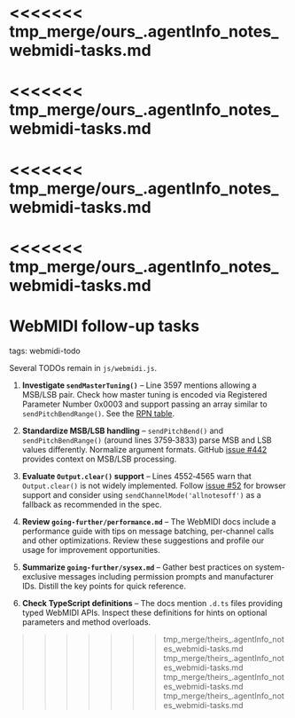 <<<<<<< tmp_merge/ours_.agentInfo_notes_webmidi-tasks.md
=======
<<<<<<< tmp_merge/ours_.agentInfo_notes_webmidi-tasks.md
=======
<<<<<<< tmp_merge/ours_.agentInfo_notes_webmidi-tasks.md
=======
<<<<<<< tmp_merge/ours_.agentInfo_notes_webmidi-tasks.md
=======
# WebMIDI follow-up tasks

tags: webmidi-todo

Several TODOs remain in `js/webmidi.js`.

1. **Investigate `sendMasterTuning()`** – Line 3597 mentions allowing a MSB/LSB pair. Check how master tuning is encoded via Registered Parameter Number 0x0003 and support passing an array similar to `sendPitchBendRange()`. See the [RPN table](https://www.midi.org/specifications/midi-reference-tables/registered-parameter-numbers).
2. **Standardize MSB/LSB handling** – `sendPitchBend()` and `sendPitchBendRange()` (around lines 3759‑3833) parse MSB and LSB values differently. Normalize argument formats. GitHub [issue #442](https://github.com/djipco/webmidi/issues/442) provides context on MSB/LSB processing.
3. **Evaluate `Output.clear()` support** – Lines 4552‑4565 warn that `Output.clear()` is not widely implemented. Follow [issue #52](https://github.com/djipco/webmidi/issues/52) for browser support and consider using `sendChannelMode('allnotesoff')` as a fallback as recommended in the spec.

4. **Review `going-further/performance.md`** – The WebMIDI docs include a performance guide with tips on message batching, per-channel calls and other optimizations. Review these suggestions and profile our usage for improvement opportunities.
5. **Summarize `going-further/sysex.md`** – Gather best practices on system-exclusive messages including permission prompts and manufacturer IDs. Distill the key points for quick reference.
6. **Check TypeScript definitions** – The docs mention `.d.ts` files providing typed WebMIDI APIs. Inspect these definitions for hints on optional parameters and method overloads.
>>>>>>> tmp_merge/theirs_.agentInfo_notes_webmidi-tasks.md
>>>>>>> tmp_merge/theirs_.agentInfo_notes_webmidi-tasks.md
>>>>>>> tmp_merge/theirs_.agentInfo_notes_webmidi-tasks.md
>>>>>>> tmp_merge/theirs_.agentInfo_notes_webmidi-tasks.md

